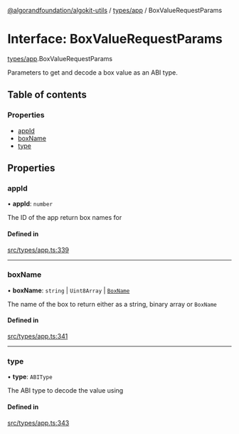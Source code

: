 [@algorandfoundation/algokit-utils](../README.md) / [types/app](../modules/types_app.md) / BoxValueRequestParams

# Interface: BoxValueRequestParams

[types/app](../modules/types_app.md).BoxValueRequestParams

Parameters to get and decode a box value as an ABI type.

## Table of contents

### Properties

- [appId](types_app.BoxValueRequestParams.md#appid)
- [boxName](types_app.BoxValueRequestParams.md#boxname)
- [type](types_app.BoxValueRequestParams.md#type)

## Properties

### appId

• **appId**: `number`

The ID of the app return box names for

#### Defined in

[src/types/app.ts:339](https://github.com/algorandfoundation/algokit-utils-ts/blob/main/src/types/app.ts#L339)

___

### boxName

• **boxName**: `string` \| `Uint8Array` \| [`BoxName`](types_app.BoxName.md)

The name of the box to return either as a string, binary array or `BoxName`

#### Defined in

[src/types/app.ts:341](https://github.com/algorandfoundation/algokit-utils-ts/blob/main/src/types/app.ts#L341)

___

### type

• **type**: `ABIType`

The ABI type to decode the value using

#### Defined in

[src/types/app.ts:343](https://github.com/algorandfoundation/algokit-utils-ts/blob/main/src/types/app.ts#L343)
